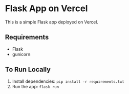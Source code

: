 # Flask App on Vercel

This is a simple Flask app deployed on Vercel.

## Requirements
- Flask
- gunicorn

## To Run Locally
1. Install dependencies: `pip install -r requirements.txt`
2. Run the app: `flask run`
